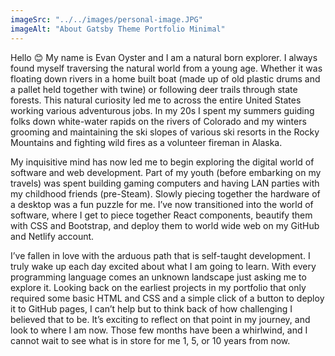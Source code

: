 ```yaml
---
imageSrc: "../../images/personal-image.JPG"
imageAlt: "About Gatsby Theme Portfolio Minimal"
---
```


Hello 😊 My name is Evan Oyster and I am a natural born explorer. I always found myself traversing the natural world from a young age. Whether it was floating down rivers in a home built boat (made up of old plastic drums and a pallet held together with twine) or following deer trails through state forests. This natural curiosity led me to across the entire United States working various adventurous jobs. In my 20s I spent my summers guiding folks down white-water rapids on the rivers of Colorado and my winters grooming and maintaining the ski slopes of various ski resorts in the Rocky Mountains and fighting wild fires as a volunteer fireman in Alaska.
 
My inquisitive mind has now led me to begin exploring the digital world of software and web development. Part of my youth (before embarking on my travels) was spent building gaming computers and having LAN parties with my childhood friends (pre-Steam). Slowly piecing together the hardware of a desktop was a fun puzzle for me. I’ve now transitioned into the world of software, where I get to piece together React components, beautify them with CSS and Bootstrap, and deploy them to world wide web on my GitHub and Netlify account. 

I’ve fallen in love with the arduous path that is self-taught development. I truly wake up each day excited about what I am going to learn.  With every programming language comes an unknown landscape just asking me to explore it. Looking back on the earliest projects in my portfolio that only required some basic HTML and CSS and a simple click of a button to deploy it to GitHub pages, I can’t help but to think back of how challenging I believed that to be. It’s exciting to reflect on that point in my journey, and look to where I am now.  Those few months have been a whirlwind, and I cannot wait to see what is in store for me 1, 5, or 10 years from now.

